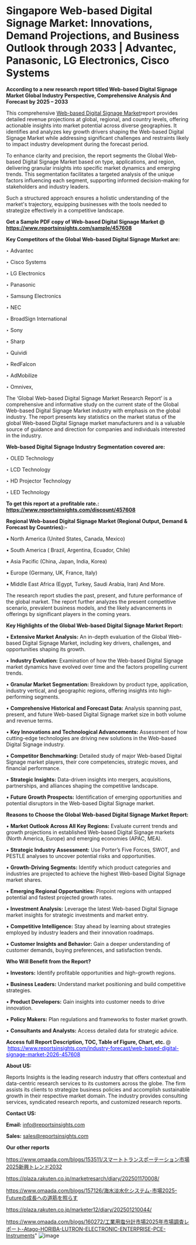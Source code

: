 # Singapore Web-based Digital Signage Market: Innovations, Demand Projections, and Business Outlook through 2033 | Advantec, Panasonic, LG Electronics, Cisco Systems

<strong>According to a new research report titled Web-based Digital Signage Market Global Industry Perspective, Comprehensive Analysis And Forecast by 2025 – 2033</strong>

This comprehensive <a href=https://www.reportsinsights.com/sample/457608>Web-based Digital Signage Market</a>report provides detailed revenue projections at global, regional, and country levels, offering actionable insights into market potential across diverse geographies. It identifies and analyzes key growth drivers shaping the Web-based Digital Signage Market while addressing significant challenges and restraints likely to impact industry development during the forecast period.

To enhance clarity and precision, the report segments the Global Web-based Digital Signage Market based on type, applications, and region, delivering granular insights into specific market dynamics and emerging trends. This segmentation facilitates a targeted analysis of the unique factors influencing each segment, supporting informed decision-making for stakeholders and industry leaders.

Such a structured approach ensures a holistic understanding of the market's trajectory, equipping businesses with the tools needed to strategize effectively in a competitive landscape.

<strong>Get a Sample PDF copy of Web-based Digital Signage Market </strong><strong>@<a href=https://www.reportsinsights.com/sample/457608 style=color:#0000ff;> https://www.reportsinsights.com/sample/457608</a></strong></font>

<strong>Key Competitors of the Global Web-based Digital Signage Market are:</strong>

‣ Advantec

‣ Cisco Systems

‣ LG Electronics

‣ Panasonic

‣ Samsung Electronics

‣ NEC

‣ BroadSign International

‣ Sony

‣ Sharp

‣ Quividi

‣ RedFalcon

‣ AdMobilize

‣ Omnivex,

The ‘Global Web-based Digital Signage Market Research Report’ is a comprehensive and informative study on the current state of the Global Web-based Digital Signage Market industry with emphasis on the global industry. The report presents key statistics on the market status of the global Web-based Digital Signage market manufacturers and is a valuable source of guidance and direction for companies and individuals interested in the industry.

<strong>Web-based Digital Signage Industry Segmentation covered are:</strong>

‣ OLED Technology

‣ LCD Technology

‣ HD Projector Technology

‣ LED Technology

<strong>To get this report at a profitable rate.: <a href=https://www.reportsinsights.com/discount/457608 style=color:#0000ff;>https://www.reportsinsights.com/discount/457608</a></strong></font>

<strong>Regional Web-based Digital Signage Market (Regional Output, Demand &amp; Forecast by Countries):-</strong>

• North America (United States, Canada, Mexico)

• South America ( Brazil, Argentina, Ecuador, Chile)

• Asia Pacific (China, Japan, India, Korea)

• Europe (Germany, UK, France, Italy)

• Middle East Africa (Egypt, Turkey, Saudi Arabia, Iran) And More.

The research report studies the past, present, and future performance of the global market. The report further analyzes the present competitive scenario, prevalent business models, and the likely advancements in offerings by significant players in the coming years.

<strong>Key Highlights of the Global Web-based Digital Signage Market Report:</strong>

• <strong>Extensive Market Analysis:</strong> An in-depth evaluation of the Global Web-based Digital Signage Market, including key drivers, challenges, and opportunities shaping its growth.

• <strong>Industry Evolution:</strong> Examination of how the Web-based Digital Signage market dynamics have evolved over time and the factors propelling current trends.

• <strong>Granular Market Segmentation:</strong> Breakdown by product type, application, industry vertical, and geographic regions, offering insights into high-performing segments.

• <strong>Comprehensive Historical and Forecast Data:</strong> Analysis spanning past, present, and future Web-based Digital Signage market size in both volume and revenue terms.

• <strong>Key Innovations and Technological Advancements:</strong> Assessment of how cutting-edge technologies are driving new solutions in the Web-based Digital Signage industry.

• <strong>Competitor Benchmarking:</strong> Detailed study of major Web-based Digital Signage market players, their core competencies, strategic moves, and financial performance.

• <strong>Strategic Insights:</strong> Data-driven insights into mergers, acquisitions, partnerships, and alliances shaping the competitive landscape.

• <strong>Future Growth Prospects:</strong> Identification of emerging opportunities and potential disruptors in the Web-based Digital Signage market.

<strong>Reasons to Choose the Global Web-based Digital Signage Market Report:</strong>

• <strong>Market Outlook Across All Key Regions:</strong> Evaluate current trends and growth projections in established Web-based Digital Signage markets (North America, Europe) and emerging economies (APAC, MEA).

• <strong>Strategic Industry Assessment:</strong> Use Porter’s Five Forces, SWOT, and PESTLE analyses to uncover potential risks and opportunities.

• <strong>Growth-Driving Segments:</strong> Identify which product categories and industries are projected to achieve the highest Web-based Digital Signage market shares.

• <strong>Emerging Regional Opportunities:</strong> Pinpoint regions with untapped potential and fastest projected growth rates.

• <strong>Investment Analysis:</strong> Leverage the latest Web-based Digital Signage market insights for strategic investments and market entry.

• <strong>Competitive Intelligence:</strong> Stay ahead by learning about strategies employed by industry leaders and their innovation roadmaps.

• <strong>Customer Insights and Behavior:</strong> Gain a deeper understanding of customer demands, buying preferences, and satisfaction trends.

<strong>Who Will Benefit from the Report?</strong>

• <strong>Investors:</strong> Identify profitable opportunities and high-growth regions.

• <strong>Business Leaders:</strong> Understand market positioning and build competitive strategies.

• <strong>Product Developers:</strong> Gain insights into customer needs to drive innovation.

• <strong>Policy Makers:</strong> Plan regulations and frameworks to foster market growth.

• <strong>Consultants and Analysts:</strong> Access detailed data for strategic advice.
</ul>
<strong>Access full Report Description, TOC, Table of Figure, Chart, etc. </strong>@  <a href=https://www.reportsinsights.com/industry-forecast/web-based-digital-signage-market-2026-457608 style=color:#0000ff;>https://www.reportsinsights.com/industry-forecast/web-based-digital-signage-market-2026-457608</a></font>

<strong><strong>About US</strong>:</strong>

Reports Insights is the leading research industry that offers contextual and data-centric research services to its customers across the globe. The firm assists its clients to strategize business policies and accomplish sustainable growth in their respective market domain. The industry provides consulting services, syndicated research reports, and customized research reports.

<strong>Contact US:</strong>

<p class=""""><b>Email:</b> <a href=mailto:info@reportsinsights.com>info@reportsinsights.com</a></p>
<p class=""""><b>Sales:</b> <a href=mailto:sales@reportsinsights.com>sales@reportsinsights.com</a></p>

<strong>Our other reports</strong>

<a href=https://www.omaada.com/blogs/153511/スマートトランスポーテーション市場2025新興トレンド2032>https://www.omaada.com/blogs/153511/スマートトランスポーテーション市場2025新興トレンド2032</a>

<a href=https://plaza.rakuten.co.jp/marketresarch/diary/202501170008/>https://plaza.rakuten.co.jp/marketresarch/diary/202501170008/</a>

<a href=https://www.omaada.com/blogs/157126/海水淡水化システム-市場2025-Futureの成長への道筋を照らす>https://www.omaada.com/blogs/157126/海水淡水化システム-市場2025-Futureの成長への道筋を照らす</a>

<a href=https://plaza.rakuten.co.jp/marketer12/diary/202501210044/>https://plaza.rakuten.co.jp/marketer12/diary/202501210044/</a>

<a href=https://www.omaada.com/blogs/160272/工業用塩分計市場2025年市場調査レポート-Atago-HORIBA-LUTRON-ELECTRONIC-ENTERPRISE-PCE-Instruments>https://www.omaada.com/blogs/160272/工業用塩分計市場2025年市場調査レポート-Atago-HORIBA-LUTRON-ELECTRONIC-ENTERPRISE-PCE-Instruments</a>"
![image](https://github.com/user-attachments/assets/59749107-3ec7-4bca-ab0f-71efa3e529d1)
